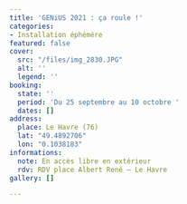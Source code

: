 ```yaml
---
title: 'GENiUS 2021 : ça roule !'
categories:
- Installation éphémère
featured: false
cover:
  src: "/files/img_2830.JPG"
  alt: ''
  legend: ''
booking:
  state: ''
  period: 'Du 25 septembre au 10 octobre '
  dates: []
address:
  place: Le Havre (76)
  lat: "49.4892706"
  lon: "0.1038183"
informations:
  note: En accès libre en extérieur
  rdv: RDV place Albert René – Le Havre
gallery: []

---
```

